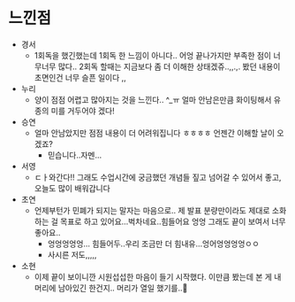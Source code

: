 # 느낀점

- 경서
  - 1회독을 했긴했는데 1회독 한 느낌이 아니다.. 어엉 끝나가지만 부족한 점이 너무너무 많다.. 2회독 할때는 지금보다 좀 더 이해한 상태겠쥬..,,.,. 봤던 내용이 초면인건 너무 슬픈 일이다 ,,
- 누리
  - 양이 점점 어렵고 많아지는 것을 느낀다.. ^\_ㅠ 얼마 안남은만큼 화이팅해서 유종의 미를 거두어야 겠다!
- 승연
  - 얼마 안남았지만 점점 내용이 더 어려워집니다 ㅎㅎㅎㅎ 언젠간 이해할 날이 오겠죠?
    - 믿습니다..자멘…
- 서영
  - ㄷㅏ와간다!! 그래도 수업시간에 궁금했던 개념들 짚고 넘어갈 수 있어서 좋고, 오늘도 많이 배워갑니다
- 초연
  - 언제부턴가 민폐가 되지는 말자는 마음으로.. 제 발표 분량만이라도 제대로 소화하는 걸 목표로 하고 있어요…벅차네요..힘들어요 엉엉 그래도 끝이 보여서 너무 좋아요..
    - 엉엉엉엉엉… 힘들어두..우리 조금만 더 힘내유…엉어엉엉엉엉ㅇㅇ
    - 사시른 저도,,,,,
- 소현
  - 이제 끝이 보이니깐 시원섭섭한 마음이 들기 시작했다. 이만큼 봤는데 본 게 내 머리에 남아있긴 한건지.. 머리가 열일 했기를..🙏
